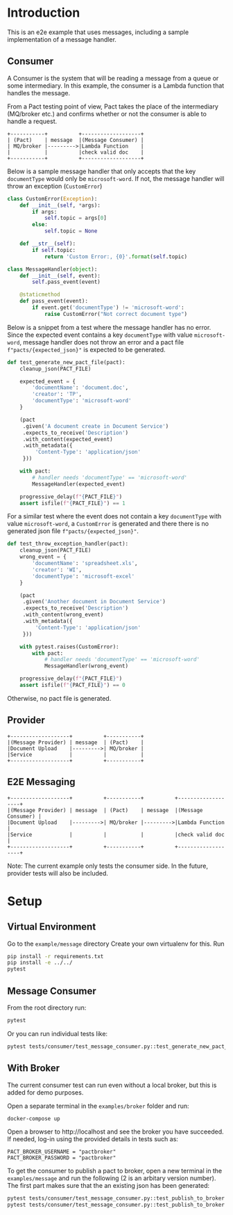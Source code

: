 # Introduction

This is an e2e example that uses messages, including a sample implementation of a message handler.

## Consumer

A Consumer is the system that will be reading a message from a queue or some intermediary. In this example, the consumer is a Lambda function that handles the message.

From a Pact testing point of view, Pact takes the place of the intermediary (MQ/broker etc.) and confirms whether or not the consumer is able to handle a request.

```
+-----------+          +-------------------+
| (Pact)    | message  |(Message Consumer) |
| MQ/broker |--------->|Lambda Function    |
|           |          |check valid doc    |
+-----------+          +-------------------+
```

Below is a sample message handler that only accepts that the key `documentType` would only be `microsoft-word`. If not, the message handler will throw an exception (`CustomError`)

```python
class CustomError(Exception):
    def __init__(self, *args):
        if args:
            self.topic = args[0]
        else:
            self.topic = None

    def __str__(self):
        if self.topic:
            return 'Custom Error:, {0}'.format(self.topic)

class MessageHandler(object):
    def __init__(self, event):
        self.pass_event(event)

    @staticmethod
    def pass_event(event):
        if event.get('documentType') != 'microsoft-word':
            raise CustomError("Not correct document type")
```

Below is a snippet from a test where the message handler has no error.
Since the expected event contains a key `documentType` with value `microsoft-word`, message handler does not throw an error and a pact file `f"pacts/{expected_json}"` is expected to be generated.

```python
def test_generate_new_pact_file(pact):
    cleanup_json(PACT_FILE)

    expected_event = {
        'documentName': 'document.doc',
        'creator': 'TP',
        'documentType': 'microsoft-word'
    }

    (pact
     .given('A document create in Document Service')
     .expects_to_receive('Description')
     .with_content(expected_event)
     .with_metadata({
         'Content-Type': 'application/json'
     }))

    with pact:
        # handler needs 'documentType' == 'microsoft-word'
        MessageHandler(expected_event)

    progressive_delay(f"{PACT_FILE}")
    assert isfile(f"{PACT_FILE}") == 1
```

For a similar test where the event does not contain a key `documentType` with value `microsoft-word`, a `CustomError` is generated and there there is no generated json file `f"pacts/{expected_json}"`.

```python
def test_throw_exception_handler(pact):
    cleanup_json(PACT_FILE)
    wrong_event = {
        'documentName': 'spreadsheet.xls',
        'creator': 'WI',
        'documentType': 'microsoft-excel'
    }

    (pact
     .given('Another document in Document Service')
     .expects_to_receive('Description')
     .with_content(wrong_event)
     .with_metadata({
         'Content-Type': 'application/json'
     }))

    with pytest.raises(CustomError):
        with pact:
            # handler needs 'documentType' == 'microsoft-word'
            MessageHandler(wrong_event)

    progressive_delay(f"{PACT_FILE}")
    assert isfile(f"{PACT_FILE}") == 0
```

Otherwise, no pact file is generated.

## Provider

```
+-------------------+          +-----------+
|(Message Provider) | message  | (Pact)    |
|Document Upload    |--------->| MQ/broker |
|Service            |          |           |
+-------------------+          +-----------+
```

## E2E Messaging

```
+-------------------+          +-----------+          +-------------------+
|(Message Provider) | message  | (Pact)    | message  |(Message Consumer) |
|Document Upload    |--------->| MQ/broker |--------->|Lambda Function    |
|Service            |          |           |          |check valid doc    |
+-------------------+          +-----------+          +-------------------+
```

Note: The current example only tests the consumer side. In the future, provider tests will also be included.

# Setup

## Virtual Environment

Go to the `example/message` directory Create your own virtualenv for this. Run

```bash
pip install -r requirements.txt
pip install -e ../../
pytest
```

## Message Consumer

From the root directory run:

```bash
pytest
```

Or you can run individual tests like:

```bash
pytest tests/consumer/test_message_consumer.py::test_generate_new_pact_file
```

## With Broker

The current consumer test can run even without a local broker,
but this is added for demo purposes.

Open a separate terminal in the `examples/broker` folder and run:

```bash
docker-compose up
```

Open a browser to http://localhost and see the broker you have succeeded.
If needed, log-in using the provided details in tests such as:

```
PACT_BROKER_USERNAME = "pactbroker"
PACT_BROKER_PASSWORD = "pactbroker"
```

To get the consumer to publish a pact to broker,
open a new terminal in the `examples/message` and run the following (2 is an arbitary version number). The first part makes sure that the an existing json has been generated:

```bash
pytest tests/consumer/test_message_consumer.py::test_publish_to_broker
pytest tests/consumer/test_message_consumer.py::test_publish_to_broker --publish-pact 2
```
